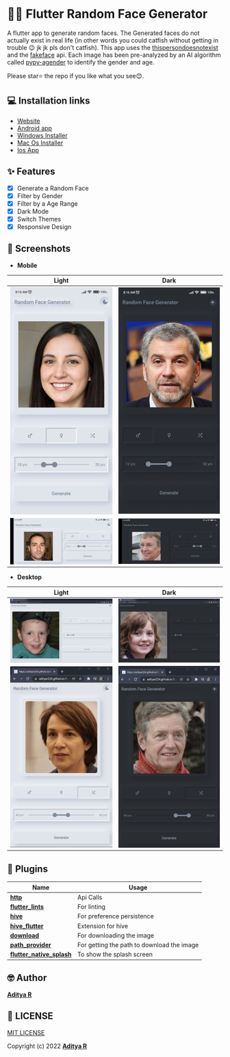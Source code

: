 
# 👨👩 Flutter Random Face Generator


A flutter app to generate random faces. The Generated faces do not actually exist in real life (in other words you could catfish without getting in trouble 😉 jk jk pls don't catfish). This app uses the [thispersondoesnotexist](https://thispersondoesnotexist.com/) and the [fakeface](https://hankhank10.github.io/fakeface/) api.
Each image has been pre-analyzed by an AI algorithm called [pypy-agender](https://github.com/aristofun/py-agender) to identify the gender and age.

Please star⭐ the repo if you like what you see😊.

## 💻 Installation links

- [Website](https://adityar224.github.io/Random-Face-Generator/#/)
- [Android app](https://github.com/adityar224/Random-Face-Generator/releases/download/2.1.0/RFG-Android-2.1.0.apk)
- [Windows Installer](https://github.com/adityar224/Random-Face-Generator/releases/download/2.1.0/RFG-Windows-2.1.0.exe)
- [Mac Os Installer](https://github.com/adityar224/Random-Face-Generator/releases/download/2.1.0/RFG-Macos-2.1.0.dmg)
- [Ios App](https://github.com/adityar224/Random-Face-Generator/releases/download/2.1.0/RFG-Ios-2.1.0.ipa)

## ✨ Features

- [x] Generate a Random Face
- [x] Filter by Gender
- [x] Filter by a Age Range
- [x] Dark Mode
- [x] Switch Themes
- [x] Responsive Design

## 📸 Screenshots

- **Mobile**

| Light                             | Dark                              |
| --------------------------------- | --------------------------------- |
| <img src="Screenshots/mobile-portrait-light.jpg">  | <img src="Screenshots/mobile-portrait-dark.jpg">  |
| <img src="Screenshots/mobile-landscape-light.jpg">  | <img src="Screenshots/mobile-landscape-dark.jpg">  |

- **Desktop**

| Light                             | Dark                              |
| --------------------------------- | --------------------------------- |
| <img src="Screenshots/web-expanded-light.png">  | <img src="Screenshots/web-expanded-dark.png">  |
| <img src="Screenshots/web-mobileview-light.png">  | <img src="Screenshots/web-mobileview-dark.png">  |

## 🔌 Plugins

| Name                                                    | Usage                                               |
| ------------------------------------------------------- | --------------------------------------------------- |
| [**http**](https://pub.dev/packages/http)       | Api Calls                                    |
| [**flutter_lints**](https://pub.dev/packages/flutter_lints)      | For linting      |
| [**hive**](https://pub.dev/packages/hive)      | For preference persistence     |
| [**hive_flutter**](https://pub.dev/packages/hive_flutter)      | Extension for hive     |
| [**download**](https://pub.dev/packages/download)      | For downloading the image     |
| [**path_provider**](https://pub.dev/packages/path_provider)      | For getting the path to download the image    |
| [**flutter_native_splash**](https://pub.dev/packages/flutter_native_splash)      | To show the splash screen     |

## 🤓 Author

**[Aditya R](https://github.com/adityar224)**

## 🔖 LICENSE
[MIT LICENSE](https://github.com/adityar224/Random-Face-Generator/blob/master/LICENSE)

Copyright (c) 2022
**[Aditya R](https://github.com/adityar224)**
